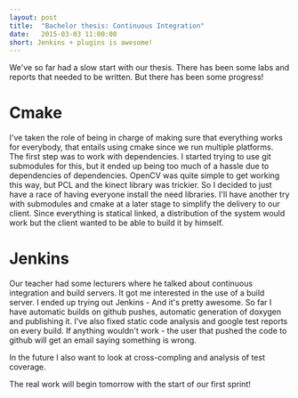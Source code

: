 ```yaml
---
layout: post
title:  "Bachelor thesis: Continuous Integration"
date:   2015-03-03 11:00:00
short: Jenkins + plugins is awesome!
---
```


We've so far had a slow start with our thesis. There has been some labs and reports that needed to be written.
But there has been some progress!

# Cmake
I've taken the role of being in charge of making sure that everything works for everybody, that entails using cmake since we run multiple platforms. The first step was to work with dependencies. I started trying to use git submodules for this, but it ended up being too much of a hassle due to dependencies of dependencies. OpenCV was quite simple to get working this way, but PCL and the kinect library was trickier. So I decided to just have a race of having everyone install the need libraries. I'll have another try with submodules and cmake at a later stage to simplify the delivery to our client. Since everything is statical linked, a distribution of the system would work but the client wanted to be able to build it by himself.

# Jenkins
Our teacher had some lecturers where he talked about continuous integration and build servers. It got me interested in the use of a build server. I ended up trying out Jenkins - And it's pretty awesome. So far I have automatic builds on github pushes, automatic generation of doxygen and publishing it. I've also fixed static code analysis and google test reports on every build. If anything wouldn't work - the user that pushed the code to github will get an email saying something is wrong.

In the future I also want to look at cross-compling and analysis of test coverage.

The real work will begin tomorrow with the start of our first sprint!